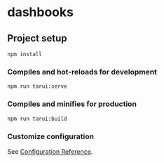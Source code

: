 # dashbooks

## Project setup
```
npm install
```

### Compiles and hot-reloads for development
```
npm run tarui:serve
```

### Compiles and minifies for production
```
npm run tarui:build
```

### Customize configuration
See [Configuration Reference](https://cli.vuejs.org/config/).
